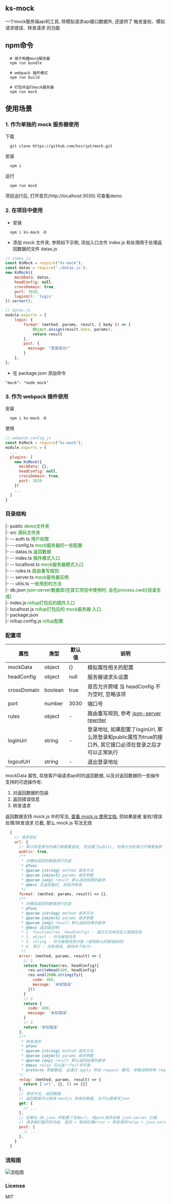 ## ks-mock
一个mock服务端api的工具, 除模拟请求api接口数据外, 还提供了 触发鉴权、模拟请求错误、转发请求 的功能

## npm命令
``` npm
  # 用于构建mock服务器
  npm run bundle

  # webpack 插件模式
  npm run build

  # 打包并运行mock服务器
  npm run mock
```

## 使用场景
### 1. 作为单独的 mock 服务器使用
下载
```git
  git clone https://github.com/kscript/mock.git
```
安装
```npm
  npm i
```
运行
```npm
  npm run mock
```
项目运行后, 打开首页(http://localhost:3030) 可查看demo


### 2. 在项目中使用
- 安装
```npm
  npm i ks-mock -D
```
- 添加 mock 文件夹, 参照如下示例, 添加入口文件 index.js 和处理用于处理返回数据的文件 datas.js


```javascript
// index.js
const KsMock = require("ks-mock");
const datas = require('./datas.js');
new KsMock({
    mockData: datas,
    headConfig: null,
    crossDomain: true,
    port: 3030,
    loginUrl: 'login'
}).server();
```
```javascript
// datas.js
module.exports = {
    login: {
        format: (method, params, result, { body }) => {
            Object.assign(result.data, params);
            return result
        },
        post: {
          message: "登录成功!"
        }
    },
};
```

- 在 package.json 添加命令
```
"mock": "node mock"
```

### 3. 作为 webpack 插件使用
安装
```npm
  npm i ks-mock -D
```
使用
```javascript
// webpack.config.js
const KsMock = require("ks-mock");
module.exports = {
  ...
  plugins: [
    new KsMock({
      mockData: {}, 
      headConfig: null,
      crossDomain: true,
      port: 3030
    })
    ...
  ]
}
```

### 目录结构
|- public  <font color="green">demo文件夹</font>  
|- src  <font color="green">源码文件夹</font>  
|- -- auth.ts  <font color="green">用户权限</font>  
|- -- config.ts  <font color="green">mock服务器的一些配置</font>  
|- -- datas.ts  <font color="green">返回数据</font>  
|- -- index.ts  <font color="green">插件模式入口</font>  
|- -- localhost.ts  <font color="green">mock服务器模式入口</font>  
|- -- rules.ts  <font color="green">路由重写规则</font>  
|- -- server.ts  <font color="green">mock服务器实例</font>  
|- -- utils.ts  <font color="green">一些用到的方法</font>  
|- db.json  <font color="green">json-server数据库(在其它项目中使用时, 会在process.cwd()目录生成)</font>  
|- index.js  <font color="green">rollup打包后的插件入口</font>  
|- localhost.js  <font color="green">rollup打包后的 mock服务器 入口</font>  
|- package.json  
|- rollup.config.js  <font color="green">rollup配置</font>  


### 配置项
|属性|类型|默认值|说明|
|--|--|--|--|
| mockData | object | {} | 模拟属性相关的配置 |
| headConfig | object | null | 服务器请求头设置 |
| crossDomain | boolean | true | 是否允许跨域 当 headConfig 不为空时, 忽略该项 |
| port | number | 3030 | 端口号 |
| rules | object | - | 路由重写规则, 参考 [json-server rewriter](https://github.com/typicode/json-server#rewriter-example) |
| loginUrl | string | - | 登录地址, 如果配置了loginUrl, 那么除登录和public属性为true的接口外, 其它接口必须在登录之后才可以正常执行 |
| logoutUrl | string | - | 退出登录地址 |

mockData 属性, 存放客户端请求api时的返回数据, 以及对返回数据的一些操作  
支持的可选操作有: 
1. 对返回数据的包装
2. 返回错误信息
3. 转发请求

返回数据支持 mock.js 中的写法, [查看 mock.js 使用文档](https://github.com/nuysoft/Mock/wiki), 但如果是被 鉴权/错误处理/转发请求 拦截, 那么 mock.js 写法无效

``` js
  {
    // 请求地址
    url: {
      // 默认除登录外的接口都需要鉴权, 但设置了public, 则表示当前接口不需要鉴权
      public: true,
      /**
       * 对模拟返回的数据进行包装
       * @func
       * @param {string} method 请求方法
       * @param {object} params 请求参数
       * @param {any} result 默认返回结果的副本
       * @desc 无返回值时, 则放弃修改
       */
      format: (method, params, result) => {}, 
      /**
       * 对模拟返回的数据进行包装
       * @func
       * @param {string} method 请求方法
       * @param {object} params 请求参数
       * @param {any} result 默认返回结果的副本
       * @desc 返回值说明: 
       * 1. function(res, headConfig) - 通过方法来自定义报错信息
       * 2. object - 作为报错信息 
       * 3. string - 作为报错信息内容 (使用默认的报错结构)
       * 4. 其它 - 没有错误, 继续向下执行~
       */
      error: (method, params, result) => {
        // 1
        return function(res, headConfig){
          res.writeHead(400, headConfig)
          res.end(JSON.stringify({
            code: 400,
            message: '未知错误'
          }))
        }
        // 2
        return {
          code: 400,
          message: '未知错误'
        }
        // 3
        return '未知错误'
      }, 
      /**
       * 转发请求
       * @func
       * @param {string} method 请求方法
       * @param {object} params 请求参数
       * @param {any} result 默认返回结果的副本
       * @desc relay 可以是一个url字符串
       * @returns 参数数组, 会通过 apply 传给 request 模块, 参数说明参考 request 模块, (预置了最后一个函数参数, 建议不要传这个参数)
      */
      relay: (method, params, result) => {
        return ['url', {}, () => {}]
      },
      // 请求方法, 返回数据
      // 返回数据可以使用 mockjs 来填充数据, 也可以直接写json
      get: {
        // ...
      },
      // 如果在 db.json 中配置了当前url, 则post请求会被 json-server 拦截
      // 请求被拦截的优先级: 鉴权 > 错误处理error > 转发请求relay > json-server
      post: {
        // ...
      },
    }
  }
```

### 流程图
![流程图](./flowsheet.svg)

### License
MIT

